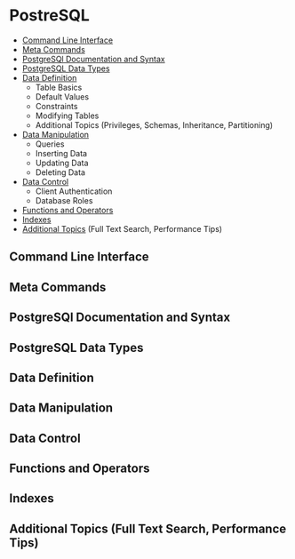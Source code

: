 # PostreSQL

  * [Command Line Interface](#CLI)
  * [Meta Commands](#Meta-Commands)
  * [PostgreSQl Documentation and Syntax](#Docs-Syntax)
  * [PostgreSQL Data Types](#Data-Types)
  * [Data Definition](#DDL)
    * Table Basics
    * Default Values
    * Constraints
    * Modifying Tables
    * Additional Topics (Privileges, Schemas, Inheritance, Partitioning)
  * [Data Manipulation](#DML)
    * Queries
    * Inserting Data
    * Updating Data
    * Deleting Data
  * [Data Control](#DCL)
    * Client Authentication
    * Database Roles
  * [Functions and Operators](#Functions-Operators)
  * [Indexes](#Indexes)
  * [Additional Topics](#Additional) (Full Text Search, Performance Tips)

<a name="CLI"></a>
## Command Line Interface

<a name="Meta-Commands"></a>
## Meta Commands

<a name="Docs-Syntax"></a>
## PostgreSQl Documentation and Syntax

<a name="Data-Types"></a>
## PostgreSQL Data Types

<a name="DDL"></a>
## Data Definition

<a name="DML"></a>
## Data Manipulation

<a name="DCL"></a>
## Data Control

<a name="Functions-Operators"></a>
## Functions and Operators

<a name="Indexes"></a>
## Indexes

<a name="Additional"></a>
## Additional Topics (Full Text Search, Performance Tips)
